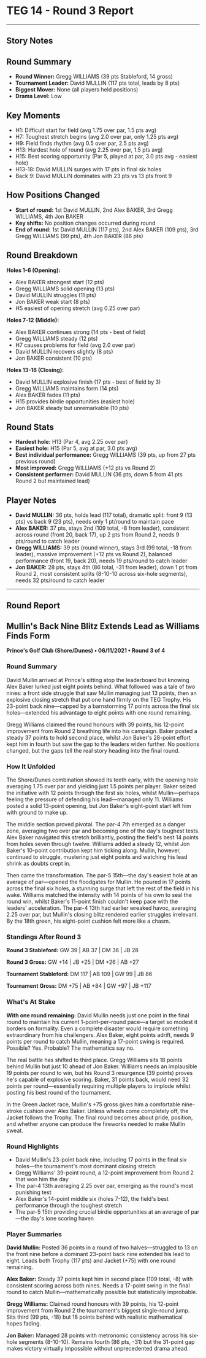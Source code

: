 # TEG 14 - Round 3 Report

---

## Story Notes

## Round Summary
- **Round Winner:** Gregg WILLIAMS (39 pts Stableford, 14 gross)
- **Tournament Leader:** David MULLIN (117 pts total, leads by 8 pts)
- **Biggest Mover:** None (all players held positions)
- **Drama Level:** Low

## Key Moments
- H1: Difficult start for field (avg 1.75 over par, 1.5 pts avg)
- H7: Toughest stretch begins (avg 2.0 over par, only 1.25 pts avg)
- H9: Field finds rhythm (avg 0.5 over par, 2.5 pts avg)
- H13: Hardest hole of round (avg 2.25 over par, 1.5 pts avg)
- H15: Best scoring opportunity (Par 5, played at par, 3.0 pts avg - easiest hole)
- H13-18: David MULLIN surges with 17 pts in final six holes
- Back 9: David MULLIN dominates with 23 pts vs 13 pts front 9

## How Positions Changed
- **Start of round:** 1st David MULLIN, 2nd Alex BAKER, 3rd Gregg WILLIAMS, 4th Jon BAKER
- **Key shifts:** No position changes occurred during round
- **End of round:** 1st David MULLIN (117 pts), 2nd Alex BAKER (109 pts), 3rd Gregg WILLIAMS (99 pts), 4th Jon BAKER (86 pts)

## Round Breakdown
**Holes 1-6 (Opening):**
- Alex BAKER strongest start (12 pts)
- Gregg WILLIAMS solid opening (13 pts)
- David MULLIN struggles (11 pts)
- Jon BAKER weak start (8 pts)
- H5 easiest of opening stretch (avg 0.25 over par)

**Holes 7-12 (Middle):**
- Alex BAKER continues strong (14 pts - best of field)
- Gregg WILLIAMS steady (12 pts)
- H7 causes problems for field (avg 2.0 over par)
- David MULLIN recovers slightly (8 pts)
- Jon BAKER consistent (10 pts)

**Holes 13-18 (Closing):**
- David MULLIN explosive finish (17 pts - best of field by 3)
- Gregg WILLIAMS maintains form (14 pts)
- Alex BAKER fades (11 pts)
- H15 provides birdie opportunities (easiest hole)
- Jon BAKER steady but unremarkable (10 pts)

## Round Stats
- **Hardest hole:** H13 (Par 4, avg 2.25 over par)
- **Easiest hole:** H15 (Par 5, avg at par, 3.0 pts avg)
- **Best individual performance:** Gregg WILLIAMS (39 pts, up from 27 pts previous round)
- **Most improved:** Gregg WILLIAMS (+12 pts vs Round 2)
- **Consistent performer:** David MULLIN (36 pts, down 5 from 41 pts Round 2 but maintained lead)

## Player Notes
- **David MULLIN:** 36 pts, holds lead (117 total), dramatic split: front 9 (13 pts) vs back 9 (23 pts), needs only 1 pt/round to maintain pace
- **Alex BAKER:** 37 pts, stays 2nd (109 total, -8 from leader), consistent across round (front 20, back 17), up 2 pts from Round 2, needs 9 pts/round to catch leader
- **Gregg WILLIAMS:** 39 pts (round winner), stays 3rd (99 total, -18 from leader), massive improvement (+12 pts vs Round 2), balanced performance (front 19, back 20), needs 19 pts/round to catch leader
- **Jon BAKER:** 28 pts, stays 4th (86 total, -31 from leader), down 1 pt from Round 2, most consistent splits (8-10-10 across six-hole segments), needs 32 pts/round to catch leader

---

## Round Report

## Mullin's Back Nine Blitz Extends Lead as Williams Finds Form

**Prince's Golf Club (Shore/Dunes) • 06/11/2021 • Round 3 of 4**

### Round Summary

David Mullin arrived at Prince's sitting atop the leaderboard but knowing Alex Baker lurked just eight points behind. What followed was a tale of two nines: a front side struggle that saw Mullin managing just 13 points, then an explosive closing stretch that put one hand firmly on the TEG Trophy. His 23-point back nine—capped by a barnstorming 17 points across the final six holes—extended his advantage to eight points with one round remaining.

Gregg Williams claimed the round honours with 39 points, his 12-point improvement from Round 2 breathing life into his campaign. Baker posted a steady 37 points to hold second place, whilst Jon Baker's 28-point effort kept him in fourth but saw the gap to the leaders widen further. No positions changed, but the gaps tell the real story heading into the final round.

### How It Unfolded

The Shore/Dunes combination showed its teeth early, with the opening hole averaging 1.75 over par and yielding just 1.5 points per player. Baker seized the initiative with 12 points through the first six holes, whilst Mullin—perhaps feeling the pressure of defending his lead—managed only 11. Williams posted a solid 13-point opening, but Jon Baker's eight-point start left him with ground to make up.

The middle section proved pivotal. The par-4 7th emerged as a danger zone, averaging two over par and becoming one of the day's toughest tests. Alex Baker navigated this stretch brilliantly, posting the field's best 14 points from holes seven through twelve. Williams added a steady 12, whilst Jon Baker's 10-point contribution kept him ticking along. Mullin, however, continued to struggle, mustering just eight points and watching his lead shrink as doubts crept in.

Then came the transformation. The par-5 15th—the day's easiest hole at an average of par—opened the floodgates for Mullin. He poured in 17 points across the final six holes, a stunning surge that left the rest of the field in his wake. Williams matched the intensity with 14 points of his own to seal the round win, whilst Baker's 11-point finish couldn't keep pace with the leaders' acceleration. The par-4 13th had earlier wreaked havoc, averaging 2.25 over par, but Mullin's closing blitz rendered earlier struggles irrelevant. By the 18th green, his eight-point cushion felt more like a chasm.

### Standings After Round 3

**Round 3 Stableford:** GW 39 | AB 37 | DM 36 | JB 28

**Round 3 Gross:** GW +14 | JB +25 | DM +26 | AB +27

**Tournament Stableford:** DM 117 | AB 109 | GW 99 | JB 86

**Tournament Gross:** DM +75 | AB +84 | GW +97 | JB +117

### What's At Stake

**With one round remaining:** David Mullin needs just one point in the final round to maintain his current 1-point-per-round pace—a target so modest it borders on formality. Even a complete disaster would require something extraordinary from his challengers. Alex Baker, eight points adrift, needs 9 points per round to catch Mullin, meaning a 17-point swing is required. Possible? Yes. Probable? The mathematics say no.

The real battle has shifted to third place. Gregg Williams sits 18 points behind Mullin but just 10 ahead of Jon Baker. Williams needs an implausible 19 points per round to win, but his Round 3 resurgence (39 points) proves he's capable of explosive scoring. Baker, 31 points back, would need 32 points per round—essentially requiring multiple players to implode whilst posting his best round of the tournament.

In the Green Jacket race, Mullin's +75 gross gives him a comfortable nine-stroke cushion over Alex Baker. Unless wheels come completely off, the Jacket follows the Trophy. The final round becomes about pride, position, and whether anyone can produce the fireworks needed to make Mullin sweat.

### Round Highlights

- David Mullin's 23-point back nine, including 17 points in the final six holes—the tournament's most dominant closing stretch
- Gregg Williams' 39-point round, a 12-point improvement from Round 2 that won him the day
- The par-4 13th averaging 2.25 over par, emerging as the round's most punishing test
- Alex Baker's 14-point middle six (holes 7-12), the field's best performance through the toughest stretch
- The par-5 15th providing crucial birdie opportunities at an average of par—the day's lone scoring haven

### Player Summaries

**David Mullin:** Posted 36 points in a round of two halves—struggled to 13 on the front nine before a dominant 23-point back nine extended his lead to eight. Leads both Trophy (117 pts) and Jacket (+75) with one round remaining.

**Alex Baker:** Steady 37 points kept him in second place (109 total, -8) with consistent scoring across both nines. Needs a 17-point swing in the final round to catch Mullin—mathematically possible but statistically improbable.

**Gregg Williams:** Claimed round honours with 39 points, his 12-point improvement from Round 2 the tournament's biggest single-round jump. Sits third (99 pts, -18) but 18 points behind with realistic mathematical hopes fading.

**Jon Baker:** Managed 28 points with metronomic consistency across his six-hole segments (8-10-10). Remains fourth (86 pts, -31) but the 31-point gap makes victory virtually impossible without unprecedented drama ahead.

